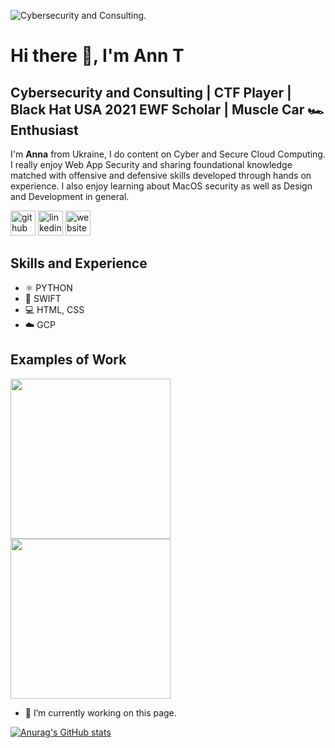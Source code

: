 ![Cybersecurity and Consulting. ](https://scontent-lga3-2.xx.fbcdn.net/v/t1.6435-9/199146264_10225239998044209_833884396507503307_n.jpg?_nc_cat=104&ccb=1-5&_nc_sid=8bfeb9&_nc_ohc=XZn7bhbRI8wAX8mRWGE&tn=hjS-rIa779StrYiQ&_nc_ht=scontent-lga3-2.xx&oh=bf9143ea03ae93f391f5301fa376c91e&oe=61B5A761)


# Hi there 👋, I'm Ann T
## Cybersecurity and Consulting | CTF Player | Black Hat USA 2021 EWF Scholar | Muscle Car 🏎 Enthusiast 


I'm **Anna** from Ukraine, I do content on Cyber and Secure Cloud Computing. I really enjoy Web App Security and sharing foundational knowledge matched with offensive and defensive skills developed through hands on experience. I also enjoy learning about MacOS security as well as Design and Development in general. 


[<img src='https://cdn.jsdelivr.net/npm/simple-icons@3.0.1/icons/github.svg' alt='github' height='40'>](https://github.com/akeysny)  [<img src='https://cdn.jsdelivr.net/npm/simple-icons@3.0.1/icons/linkedin.svg' alt='linkedin' height='40'>](https://www.linkedin.com/in/anna-taylor-cyberblog/)  [<img src='https://cdn.jsdelivr.net/npm/simple-icons@3.0.1/icons/icloud.svg' alt='website' height='40'>](https://akeysny.github.io/about)  

## Skills and Experience

* ⚛️ PYTHON
* 📱 SWIFT
* 💻 HTML, CSS
* ☁️ GCP

## Examples of Work

<img src="http://g.recordit.co/09BDz7bhcg.gif" width="256" />
<img src="http://g.recordit.co/k1EOcFNtjq.gif" width=256><br>


- 🔭 I’m currently working on this page. 



[![Anurag's GitHub stats](https://github-readme-stats.vercel.app/api?username=akeysny)](https://github.com/anuraghazra/github-readme-stats)




